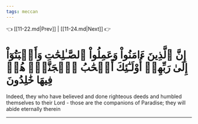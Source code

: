 ```yaml
---
tags: meccan
---
```


👈 [[11-22.md|Prev]] | [[11-24.md|Next]] 👉

# إِنَّ ٱلَّذِينَ ءَامَنُواْ وَعَمِلُواْ ٱلصَّـٰلِحَٰتِ وَأَخۡبَتُوٓاْ إِلَىٰ رَبِّهِمۡ أُوْلَـٰٓئِكَ أَصۡحَٰبُ ٱلۡجَنَّةِۖ هُمۡ فِيهَا خَٰلِدُونَ

Indeed, they who have believed and done righteous deeds and humbled themselves to their Lord - those are the companions of Paradise; they will abide eternally therein

---

